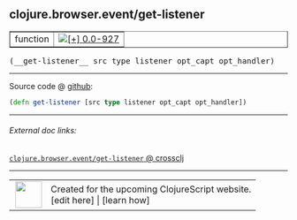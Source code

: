 ## clojure.browser.event/get-listener



 <table border="1">
<tr>
<td>function</td>
<td><a href="https://github.com/cljsinfo/cljs-api-docs/tree/0.0-927"><img valign="middle" alt="[+] 0.0-927" title="Added in 0.0-927" src="https://img.shields.io/badge/+-0.0--927-lightgrey.svg"></a> </td>
</tr>
</table>


 <samp>
(__get-listener__ src type listener opt_capt opt_handler)<br>
</samp>

---







Source code @ [github](https://github.com/clojure/clojurescript/blob/r2511/src/cljs/clojure/browser/event.cljs#L91):

```clj
(defn get-listener [src type listener opt_capt opt_handler])
```

<!--
Repo - tag - source tree - lines:

 <pre>
clojurescript @ r2511
└── src
    └── cljs
        └── clojure
            └── browser
                └── <ins>[event.cljs:91](https://github.com/clojure/clojurescript/blob/r2511/src/cljs/clojure/browser/event.cljs#L91)</ins>
</pre>

-->

---



###### External doc links:

[`clojure.browser.event/get-listener` @ crossclj](http://crossclj.info/fun/clojure.browser.event.cljs/get-listener.html)<br>

---

 <table>
<tr><td>
<img valign="middle" align="right" width="48px" src="http://i.imgur.com/Hi20huC.png">
</td><td>
Created for the upcoming ClojureScript website.<br>
[edit here] | [learn how]
</td></tr></table>

[edit here]:https://github.com/cljsinfo/cljs-api-docs/blob/master/cljsdoc/clojure.browser.event/get-listener.cljsdoc
[learn how]:https://github.com/cljsinfo/cljs-api-docs/wiki/cljsdoc-files

<!--

This information was too distracting to show to readers, but I'll leave it
commented here since it is helpful to:

- pretty-print the data used to generate this document
- and show how to retrieve that data



The API data for this symbol:

```clj
{:ns "clojure.browser.event",
 :name "get-listener",
 :type "function",
 :signature ["[src type listener opt_capt opt_handler]"],
 :source {:code "(defn get-listener [src type listener opt_capt opt_handler])",
          :title "Source code",
          :repo "clojurescript",
          :tag "r2511",
          :filename "src/cljs/clojure/browser/event.cljs",
          :lines [91]},
 :full-name "clojure.browser.event/get-listener",
 :full-name-encode "clojure.browser.event/get-listener",
 :history [["+" "0.0-927"]]}

```

Retrieve the API data for this symbol:

```clj
;; from Clojure REPL
(require '[clojure.edn :as edn])
(-> (slurp "https://raw.githubusercontent.com/cljsinfo/cljs-api-docs/catalog/cljs-api.edn")
    (edn/read-string)
    (get-in [:symbols "clojure.browser.event/get-listener"]))
```

-->

